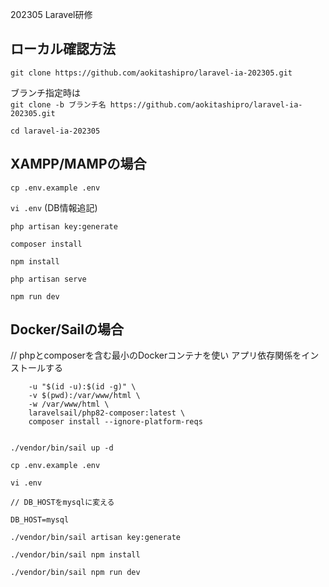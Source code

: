 202305 Laravel研修<br>

## ローカル確認方法
```git clone https://github.com/aokitashipro/laravel-ia-202305.git```


ブランチ指定時は<br>
```git clone -b ブランチ名 https://github.com/aokitashipro/laravel-ia-202305.git```


```cd laravel-ia-202305```


## XAMPP/MAMPの場合
```cp .env.example .env```

```vi .env``` (DB情報追記)

```php artisan key:generate```

```composer install```

```npm install```

```php artisan serve```

```npm run dev```

## Docker/Sailの場合
// phpとcomposerを含む最小のDockerコンテナを使い アプリ依存関係をインストールする

```docker run --rm \
    -u "$(id -u):$(id -g)" \
    -v $(pwd):/var/www/html \
    -w /var/www/html \
    laravelsail/php82-composer:latest \
    composer install --ignore-platform-reqs


./vendor/bin/sail up -d

cp .env.example .env

vi .env

// DB_HOSTをmysqlに変える

DB_HOST=mysql

./vendor/bin/sail artisan key:generate

./vendor/bin/sail npm install

./vendor/bin/sail npm run dev
